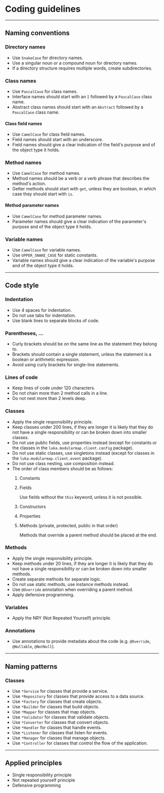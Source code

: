 # Coding guidelines

---

## Naming conventions

### Directory names

- Use `SnakeCase` for directory names.
- Use a singular noun or a compound noun for directory names.
- If a directory structure requires multiple words, create subdirectories.

### Class names

- Use `PascalCase` for class names.
- Interface names should start with an `I` followed by a `PascalCase` class name.
- Abstract class names should start with an `Abstract` followed by a `PascalCase` class name.

#### Class field names

- Use `CamelCase` for class field names.
- Field names should start with an underscore.
- Field names should give a clear indication of the field's purpose and of the object type it holds.

### Method names

- Use `CamelCase` for method names.
- Method names should be a verb or a verb phrase that describes the method's action.
- Getter methods should start with `get`, unless they are boolean, in which case they should start with `is`.

#### Method parameter names

- Use `CamelCase` for method parameter names.
- Parameter names should give a clear indication of the parameter's purpose and of the object type it holds.

### Variable names

- Use `CamelCase` for variable names.
- Use `UPPER_SNAKE_CASE` for static constants.
- Variable names should give a clear indication of the variable's purpose and of the object type it holds.

---

## Code style

### Indentation

- Use 4 spaces for indentation.
- Do not use tabs for indentation.
- Use blank lines to separate blocks of code.

### Parentheses, ...

- Curly brackets should be on the same line as the statement they belong to.
- Brackets should contain a single statement, unless the statement is a boolean or arithmetic expression.
- Avoid using curly brackets for single-line statements.

### Lines of code

- Keep lines of code under 120 characters.
- Do not chain more than 2 method calls in a line.
- Do not nest more than 2 levels deep.

### Classes

- Apply the single responsibility principle.
- Keep classes under 200 lines, if they are longer it is likely that they do not have a single responsibility or can
  be broken down into smaller classes.
- Do not use public fields, use properties instead (except for constants or the classes in the
  `luka.modularmap.client.config` package).
- Do not use static classes, use singletons instead (except for classes in the `luka.modularmap.client.event` package).
- Do not use class nesting, use composition instead.
- The order of class members should be as follows:
    1. Constants
    2. Fields

       Use fields without the `this` keyword, unless it is not possible.
    3. Constructors
    4. Properties
    5. Methods (private, protected, public in that order)

       Methods that override a parent method should be placed at the end.

### Methods

- Apply the single responsibility principle.
- Keep methods under 20 lines, if they are longer it is likely that they do not have a single responsibility or can
  be broken down into smaller methods.
- Create separate methods for separate logic.
- Do not use static methods, use instance methods instead.
- Use `@Override` annotation when overriding a parent method.
- Apply defensive programming.

### Variables

- Apply the NRY (Not Repeated Yourself) principle.

### Annotations

- Use annotations to provide metadata about the code (e.g. `@Override`, `@Nullable`, `@NotNull`).

---

## Naming patterns

### Classes

- Use `*Service` for classes that provide a service.
- Use `*Repository` for classes that provide access to a data source.
- Use `*Factory` for classes that create objects.
- Use `*Builder` for classes that build objects.
- Use `*Mapper` for classes that map objects.
- Use `*Validator` for classes that validate objects.
- Use `*Converter` for classes that convert objects.
- Use `*Handler` for classes that handle events.
- Use `*Listener` for classes that listen for events.
- Use `*Manager` for classes that manage objects.
- Use `*Controller` for classes that control the flow of the application.

---

## Applied principles

- Single responsibility principle
- Not repeated yourself principle
- Defensive programming
